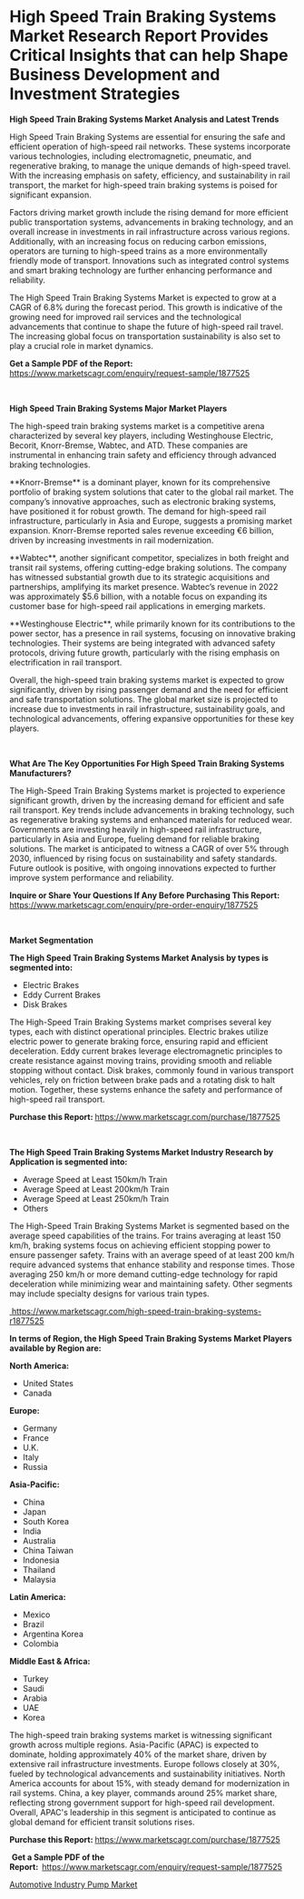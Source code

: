 <p><h1>High Speed Train Braking Systems Market Research Report Provides Critical Insights that can help Shape Business Development and Investment Strategies</h1></p><p><strong>High Speed Train Braking Systems Market Analysis and Latest Trends</strong></p>
<p><p>High Speed Train Braking Systems are essential for ensuring the safe and efficient operation of high-speed rail networks. These systems incorporate various technologies, including electromagnetic, pneumatic, and regenerative braking, to manage the unique demands of high-speed travel. With the increasing emphasis on safety, efficiency, and sustainability in rail transport, the market for high-speed train braking systems is poised for significant expansion.</p><p>Factors driving market growth include the rising demand for more efficient public transportation systems, advancements in braking technology, and an overall increase in investments in rail infrastructure across various regions. Additionally, with an increasing focus on reducing carbon emissions, operators are turning to high-speed trains as a more environmentally friendly mode of transport. Innovations such as integrated control systems and smart braking technology are further enhancing performance and reliability.</p><p>The High Speed Train Braking Systems Market is expected to grow at a CAGR of 6.8% during the forecast period. This growth is indicative of the growing need for improved rail services and the technological advancements that continue to shape the future of high-speed rail travel. The increasing global focus on transportation sustainability is also set to play a crucial role in market dynamics.</p></p>
<p><strong>Get a Sample PDF of the Report:&nbsp;</strong> <a href="https://www.marketscagr.com/enquiry/request-sample/1877525?utm_campaign=2803&utm_medium=2&utm_source=Github&utm_content=ia&utm_term=28022025&utm_id=high-speed-train-braking-systems">https://www.marketscagr.com/enquiry/request-sample/1877525</a></p>
<p>&nbsp;</p>
<p><strong>High Speed Train Braking Systems Major Market Players</strong></p>
<p><p>The high-speed train braking systems market is a competitive arena characterized by several key players, including Westinghouse Electric, Becorit, Knorr-Bremse, Wabtec, and ATD. These companies are instrumental in enhancing train safety and efficiency through advanced braking technologies.</p><p>**Knorr-Bremse** is a dominant player, known for its comprehensive portfolio of braking system solutions that cater to the global rail market. The company’s innovative approaches, such as electronic braking systems, have positioned it for robust growth. The demand for high-speed rail infrastructure, particularly in Asia and Europe, suggests a promising market expansion. Knorr-Bremse reported sales revenue exceeding €6 billion, driven by increasing investments in rail modernization.</p><p>**Wabtec**, another significant competitor, specializes in both freight and transit rail systems, offering cutting-edge braking solutions. The company has witnessed substantial growth due to its strategic acquisitions and partnerships, amplifying its market presence. Wabtec’s revenue in 2022 was approximately $5.6 billion, with a notable focus on expanding its customer base for high-speed rail applications in emerging markets.</p><p>**Westinghouse Electric**, while primarily known for its contributions to the power sector, has a presence in rail systems, focusing on innovative braking technologies. Their systems are being integrated with advanced safety protocols, driving future growth, particularly with the rising emphasis on electrification in rail transport.</p><p>Overall, the high-speed train braking systems market is expected to grow significantly, driven by rising passenger demand and the need for efficient and safe transportation solutions. The global market size is projected to increase due to investments in rail infrastructure, sustainability goals, and technological advancements, offering expansive opportunities for these key players.</p></p>
<p>&nbsp;</p>
<p><strong>What Are The Key Opportunities For High Speed Train Braking Systems Manufacturers?</strong></p>
<p><p>The High-Speed Train Braking Systems market is projected to experience significant growth, driven by the increasing demand for efficient and safe rail transport. Key trends include advancements in braking technology, such as regenerative braking systems and enhanced materials for reduced wear. Governments are investing heavily in high-speed rail infrastructure, particularly in Asia and Europe, fueling demand for reliable braking solutions. The market is anticipated to witness a CAGR of over 5% through 2030, influenced by rising focus on sustainability and safety standards. Future outlook is positive, with ongoing innovations expected to further improve system performance and reliability.</p></p>
<p><strong>Inquire or Share Your Questions If Any Before Purchasing This Report:</strong> <a href="https://www.marketscagr.com/enquiry/pre-order-enquiry/1877525?utm_campaign=2803&utm_medium=2&utm_source=Github&utm_content=ia&utm_term=28022025&utm_id=high-speed-train-braking-systems">https://www.marketscagr.com/enquiry/pre-order-enquiry/1877525</a></p>
<p>&nbsp;</p>
<p><strong>Market Segmentation</strong></p>
<p><strong>The High Speed Train Braking Systems Market Analysis by types is segmented into:</strong></p>
<p><ul><li>Electric Brakes</li><li>Eddy Current Brakes</li><li>Disk Brakes</li></ul></p>
<p><p>The High-Speed Train Braking Systems market comprises several key types, each with distinct operational principles. Electric brakes utilize electric power to generate braking force, ensuring rapid and efficient deceleration. Eddy current brakes leverage electromagnetic principles to create resistance against moving trains, providing smooth and reliable stopping without contact. Disk brakes, commonly found in various transport vehicles, rely on friction between brake pads and a rotating disk to halt motion. Together, these systems enhance the safety and performance of high-speed rail transport.</p></p>
<p><strong>Purchase this Report:&nbsp;</strong><a href="https://www.marketscagr.com/purchase/1877525?utm_campaign=2803&utm_medium=2&utm_source=Github&utm_content=ia&utm_term=28022025&utm_id=high-speed-train-braking-systems">https://www.marketscagr.com/purchase/1877525</a></p>
<p>&nbsp;</p>
<p><strong>The High Speed Train Braking Systems Market Industry Research by Application is segmented into:</strong></p>
<p><ul><li>Average Speed at Least 150km/h Train</li><li>Average Speed at Least 200km/h Train</li><li>Average Speed at Least 250km/h Train</li><li>Others</li></ul></p>
<p><p>The High-Speed Train Braking Systems Market is segmented based on the average speed capabilities of the trains. For trains averaging at least 150 km/h, braking systems focus on achieving efficient stopping power to ensure passenger safety. Trains with an average speed of at least 200 km/h require advanced systems that enhance stability and response times. Those averaging 250 km/h or more demand cutting-edge technology for rapid deceleration while minimizing wear and maintaining safety. Other segments may include specialty designs for various train types.</p></p>
<p><a href="https://www.marketscagr.com/high-speed-train-braking-systems-r1877525?utm_campaign=2803&utm_medium=2&utm_source=Github&utm_content=ia&utm_term=28022025&utm_id=high-speed-train-braking-systems">&nbsp;https://www.marketscagr.com/high-speed-train-braking-systems-r1877525</a></p>
<p><strong>In terms of Region, the High Speed Train Braking Systems Market Players available by Region are:</strong></p>
<p>
    <p> <strong> North America: </strong>
        <ul>
            <li>United States</li>
            <li>Canada</li>
        </ul>
        </p> 
    <p> <strong> Europe: </strong>
        <ul>
            <li>Germany</li>
            <li>France</li>
            <li>U.K.</li>
            <li>Italy</li>
            <li>Russia</li>
        </ul>
        </p> 
    <p> <strong> Asia-Pacific: </strong>
        <ul>
            <li>China</li>
            <li>Japan</li>
            <li>South Korea</li>
            <li>India</li>
            <li>Australia</li>
            <li>China Taiwan</li>
            <li>Indonesia</li>
            <li>Thailand</li>
            <li>Malaysia</li>
        </ul>
        </p> 
    <p> <strong> Latin America: </strong>
        <ul>
            <li>Mexico</li>
            <li>Brazil</li>
            <li>Argentina Korea</li>
            <li>Colombia</li>
        </ul>
        </p> 
    <p> <strong> Middle East & Africa: </strong>
        <ul>
            <li>Turkey</li>
            <li>Saudi</li>
            <li>Arabia</li>
            <li>UAE</li>
            <li>Korea</li>
        </ul>
    </p>
    </p>
<p><p>The high-speed train braking systems market is witnessing significant growth across multiple regions. Asia-Pacific (APAC) is expected to dominate, holding approximately 40% of the market share, driven by extensive rail infrastructure investments. Europe follows closely at 30%, fueled by technological advancements and sustainability initiatives. North America accounts for about 15%, with steady demand for modernization in rail systems. China, a key player, commands around 25% market share, reflecting strong government support for high-speed rail development. Overall, APAC's leadership in this segment is anticipated to continue as global demand for efficient transit solutions rises.</p></p>
<p><strong>Purchase this Report: </strong><a href="https://www.marketscagr.com/purchase/1877525?utm_campaign=2803&utm_medium=2&utm_source=Github&utm_content=ia&utm_term=28022025&utm_id=high-speed-train-braking-systems">https://www.marketscagr.com/purchase/1877525</a></p>
<p>&nbsp;<strong>Get a Sample PDF of the Report:&nbsp;&nbsp;</strong><a href="https://www.marketscagr.com/enquiry/request-sample/1877525?utm_campaign=2803&utm_medium=2&utm_source=Github&utm_content=ia&utm_term=28022025&utm_id=high-speed-train-braking-systems">https://www.marketscagr.com/enquiry/request-sample/1877525</a></p>
<p><strong></strong></p>
<p><p><a href="https://github.com/dibesnayee/Market-Research-Report-List-1/blob/main/automotive-industry-pump-market.md?utm_campaign=2803&utm_medium=2&utm_source=Github&utm_content=ia&utm_term=28022025&utm_id=high-speed-train-braking-systems">Automotive Industry Pump Market</a></p></p>